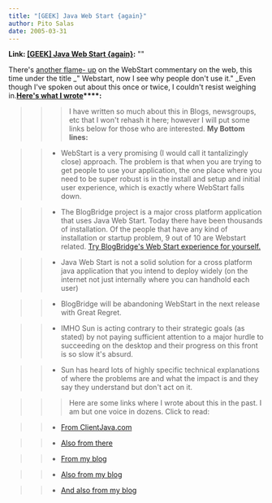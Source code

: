 ```yaml
---
title: "[GEEK] Java Web Start {again}"
author: Pito Salas
date: 2005-03-31
---
```


**Link: [[GEEK] Java Web Start {again}](None):** ""

There's [another flame-
up](<http://www.clientjava.com/blog/2005/03/28/1112029988215.html>) on the
WebStart commentary on the web, this time under the title _" Webstart, now I
see why people don't use it." _Even though I've spoken out about this once or
twice, I couldn't resist weighing in.__**[Here's what I
wrote](<http://www.clientjava.com/blog/2005/03/28/1112029988215.html#comment1112117031426>)****:**__

>>

>>> I have written so much about this in Blogs, newsgroups, etc that I won't
rehash it here; however I will put some links below for those who are
interested. **My Bottom lines:**

>>

>>   * WebStart is a very promising (I would call it tantalizingly close)
approach. The problem is that when you are trying to get people to use your
application, the one place where you need to be super robust is in the install
and setup and initial user experience, which is exactly where WebStart falls
down.

>>   * The BlogBridge project is a major cross platform application that uses
Java Web Start. Today there have been thousands of installation. Of the people
that have any kind of installation or startup problem, 9 out of 10 are
Webstart related. [Try BlogBridge's Web Start experience for
yourself.](<//www.blogbridge.com/install/weekly/blogbridge.jnlp>)

>>   * Java Web Start is not a solid solution for a cross platform java
application that you intend to deploy widely (on the internet not just
internally where you can handhold each user)

>>   * BlogBridge will be abandoning WebStart in the next release with Great
Regret.

>>   * IMHO Sun is acting contrary to their strategic goals (as stated) by not
paying sufficient attention to a major hurdle to succeeding on the desktop and
their progress on this front is so slow it's absurd.

>>   * Sun has heard lots of highly specific technical explanations of where
the problems are and what the impact is and they say they understand but don't
act on it.

>>

>>

>>> Here are some links where I wrote about this in the past. I am but one
voice in dozens. Click to read:

>>

>>   * [From
ClientJava.com](<http://www.clientjava.com/blog/2004/12/07/1102430658000.html>)

>>   * [Also from
there](<http://www.clientjava.com/blog/2004/12/07/1102430658000.html#comment1102519273000>)

>>   * [From my blog](</weblogs/archives/000529.html>)

>>   * [Also from my blog](</weblogs/archives/000441.html>)

>>   * [And also from my blog](</weblogs/archives/000336.html>)

>>


